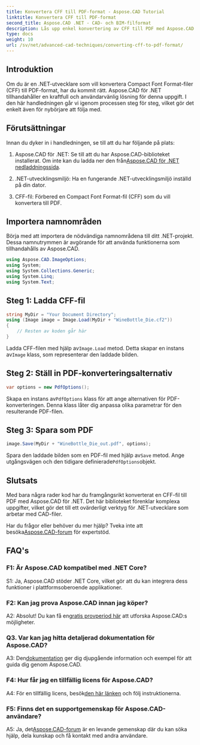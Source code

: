 ```yaml
---
title: Konvertera CFF till PDF-format - Aspose.CAD Tutorial
linktitle: Konvertera CFF till PDF-format
second_title: Aspose.CAD .NET - CAD- och BIM-filformat
description: Lås upp enkel konvertering av CFF till PDF med Aspose.CAD för .NET. Följ vår steg-för-steg-guide.
type: docs
weight: 10
url: /sv/net/advanced-cad-techniques/converting-cff-to-pdf-format/
---
```

## Introduktion

Om du är en .NET-utvecklare som vill konvertera Compact Font Format-filer (CFF) till PDF-format, har du kommit rätt. Aspose.CAD för .NET tillhandahåller en kraftfull och användarvänlig lösning för denna uppgift. I den här handledningen går vi igenom processen steg för steg, vilket gör det enkelt även för nybörjare att följa med.

## Förutsättningar

Innan du dyker in i handledningen, se till att du har följande på plats:

1. Aspose.CAD för .NET: Se till att du har Aspose.CAD-biblioteket installerat. Om inte kan du ladda ner den från[Aspose.CAD för .NET nedladdningssida](https://releases.aspose.com/cad/net/).

2. .NET-utvecklingsmiljö: Ha en fungerande .NET-utvecklingsmiljö inställd på din dator.

3. CFF-fil: Förbered en Compact Font Format-fil (CFF) som du vill konvertera till PDF.

## Importera namnområden

Börja med att importera de nödvändiga namnområdena till ditt .NET-projekt. Dessa namnutrymmen är avgörande för att använda funktionerna som tillhandahålls av Aspose.CAD.

```csharp
using Aspose.CAD.ImageOptions;
using System;
using System.Collections.Generic;
using System.Linq;
using System.Text;
```

## Steg 1: Ladda CFF-fil

```csharp
string MyDir = "Your Document Directory";
using (Image image = Image.Load(MyDir + "WineBottle_Die.cf2"))
{
    // Resten av koden går här
}
```

 Ladda CFF-filen med hjälp av`Image.Load` metod. Detta skapar en instans av`Image` klass, som representerar den laddade bilden.

## Steg 2: Ställ in PDF-konverteringsalternativ

```csharp
var options = new PdfOptions();
```

 Skapa en instans av`PdfOptions` klass för att ange alternativen för PDF-konverteringen. Denna klass låter dig anpassa olika parametrar för den resulterande PDF-filen.

## Steg 3: Spara som PDF

```csharp
image.Save(MyDir + "WineBottle_Die_out.pdf", options);
```

 Spara den laddade bilden som en PDF-fil med hjälp av`Save` metod. Ange utgångsvägen och den tidigare definierade`PdfOptions`objekt.

## Slutsats

Med bara några rader kod har du framgångsrikt konverterat en CFF-fil till PDF med Aspose.CAD för .NET. Det här biblioteket förenklar komplexa uppgifter, vilket gör det till ett ovärderligt verktyg för .NET-utvecklare som arbetar med CAD-filer.

 Har du frågor eller behöver du mer hjälp? Tveka inte att besöka[Aspose.CAD-forum](https://forum.aspose.com/c/cad/19) för expertstöd.

## FAQ's

### F1: Är Aspose.CAD kompatibel med .NET Core?

S1: Ja, Aspose.CAD stöder .NET Core, vilket gör att du kan integrera dess funktioner i plattformsoberoende applikationer.

### F2: Kan jag prova Aspose.CAD innan jag köper?

 A2: Absolut! Du kan få en[gratis provperiod här](https://releases.aspose.com/) att utforska Aspose.CAD:s möjligheter.

### Q3. Var kan jag hitta detaljerad dokumentation för Aspose.CAD?

 A3: Den[dokumentation](https://reference.aspose.com/cad/net/) ger dig djupgående information och exempel för att guida dig genom Aspose.CAD.

### F4: Hur får jag en tillfällig licens för Aspose.CAD?

 A4: För en tillfällig licens, besök[den här länken](https://purchase.aspose.com/temporary-license/) och följ instruktionerna.

### F5: Finns det en supportgemenskap för Aspose.CAD-användare?

A5: Ja, det[Aspose.CAD-forum](https://forum.aspose.com/c/cad/19) är en levande gemenskap där du kan söka hjälp, dela kunskap och få kontakt med andra användare.